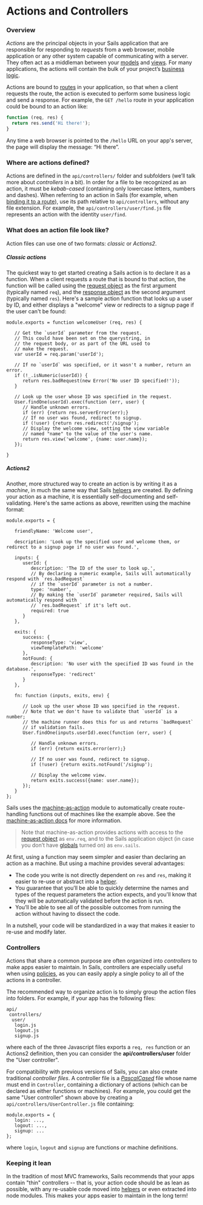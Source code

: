 # Actions and Controllers

### Overview

_Actions_ are the principal objects in your Sails application that are responsible for responding to *requests* from a web browser, mobile application or any other system capable of communicating with a server.  They often act as a middleman between your [models](http://sailsjs.org/documentation/concepts/ORM/Models.html) and [views](http://sailsjs.org/documentation/concepts/Views). For many applications, the actions will contain the bulk of your project&rsquo;s [business logic](http://en.wikipedia.org/wiki/Business_logic).

Actions are bound to [routes](http://sailsjs.org/documentation/concepts/Routes) in your application, so that when a client requests the route, the action is executed to perform some business logic and send a response.  For example, the `GET /hello` route in your application could be bound to an action like:

```javascript
function (req, res) {
  return res.send('Hi there!');
}
```

Any time a web browser is pointed to the `/hello` URL on your app's server, the page will display the message: &ldquo;Hi there&rdquo;.

### Where are actions defined?
Actions are defined in the `api/controllers/` folder and subfolders (we&rsquo;ll talk more about _controllers_ in a bit). In order for a file to be recognized as an action, it must be _kebab-cased_ (containing only lowercase letters, numbers and dashes).  When referring to an action in Sails (for example, when [binding it to a route](http://sailsjs.com/documentation/concepts/routes/custom-routes#?action-target-syntax)), use its path relative to `api/controllers`, without any file extension.  For example, the `api/controllers/user/find.js` file represents an action with the identity `user/find`.

### What does an action file look like?

Action files can use one of two formats: _classic_ or _Actions2_.

##### Classic actions

The quickest way to get started creating a Sails action is to declare it as a function.  When a client requests a route that is bound to that action, the function will be called using the [request object](http://sailsjs.com/documentation/reference/request-req) as the first argument (typically named `req`), and the [response object](http://sailsjs.com/documentation/reference/response-res) as the second argument (typically named `res`).  Here's a sample action function that looks up a user by ID, and either displays a "welcome" view or redirects to a signup page if the user can't be found:

```
module.exports = function welcomeUser (req, res) {

   // Get the `userId` parameter from the request.
   // This could have been set on the querystring, in
   // the request body, or as part of the URL used to
   // make the request.
   var userId = req.param('userId');

   // If no `userId` was specified, or it wasn't a number, return an error.
   if (!_.isNumeric(userId)) {
      return res.badRequest(new Error('No user ID specified!'));
   }

   // Look up the user whose ID was specified in the request.
   User.findOne(userId).exec(function (err, user) {
      // Handle unknown errors.
      if (err) {return res.serverError(err);}
      // If no user was found, redirect to signup.
      if (!user) {return res.redirect('/signup');
      // Display the welcome view, setting the view variable
      // named "name" to the value of the user's name.
      return res.view('welcome', {name: user.name});
   });

}
```

##### Actions2

Another, more structured way to create an action is by writing it as a _machine_, in much the same way that Sails [helpers](http://sailsjs.com/documentation/concepts/helpers) are created.  By defining your action as a machine, it is essentially self-documenting and self-validating.  Here's the same actions as above, rewritten using the machine format:

```
module.exports = {

   friendlyName: 'Welcome user',

   description: 'Look up the specified user and welcome them, or redirect to a signup page if no user was found.',

   inputs: {
      userId: {
         description: 'The ID of the user to look up.',
         // By declaring a numeric example, Sails will automatically respond with `res.badRequest`
         // if the `userId` parameter is not a number.
         type: 'number',
         // By making the `userId` parameter required, Sails will automatically respond with
         // `res.badRequest` if it's left out.
         required: true
      }
   },

   exits: {
      success: {
         responseType: 'view',
         viewTemplatePath: 'welcome'
      },
      notFound: {
         description: 'No user with the specified ID was found in the database.',
         responseType: 'redirect'
      }
   },

   fn: function (inputs, exits, env) {

      // Look up the user whose ID was specified in the request.
      // Note that we don't have to validate that `userId` is a number;
      // the machine runner does this for us and returns `badRequest`
      // if validation fails.
      User.findOne(inputs.userId).exec(function (err, user) {

         // Handle unknown errors.
         if (err) {return exits.error(err);}

         // If no user was found, redirect to signup.
         if (!user) {return exits.notFound('/signup');

         // Display the welcome view.
         return exits.success({name: user.name});
      });
   }
};
```

Sails uses the [machine-as-action](https://github.com/treelinehq/machine-as-action) module to automatically create route-handling functions out of machines like the example above.  See the [machine-as-action docs](https://github.com/treelinehq/machine-as-action#customizing-the-response) for more information.

> Note that machine-as-action provides actions with access to the [request object](http://sailsjs.com/documentation/reference/request-req) as `env.req`, and to the Sails application object (in case you don&rsquo;t have [globals](http://sailsjs.com/documentation/concepts/globals) turned on) as `env.sails`.

At first, using a function may seem simpler and easier than declaring an action as a machine.  But using a machine provides several advantages:

 * The code you write is not directly dependent on `res` and `res`, making it easier to re-use or abstract into a [helper](http://sailsjs.com/documentation/concepts/helpers).
 * You guarantee that you&rsquo;ll be able to quickly determine the names and types of the request parameters the action expects, and you'll know that they will be automatically validated before the action is run.
 * You&rsquo;ll be able to see all of the possible outcomes from running the action without having to dissect the code.

In a nutshell, your code will be standardized in a way that makes it easier to re-use and modify later.

### Controllers

Actions that share a common purpose are often organized into _controllers_ to make apps easier to maintain.  In Sails, controllers are especially useful when using [policies](http://next.sailsjs.org/documentation/concepts/policies), as you can easily apply a single policy to all of the actions in a controller.

The recommended way to organize action is to simply group the action files into folders.  For example, if your app has the following files:

```
api/
 controllers/
  user/
   login.js
   logout.js
   signup.js
```

where each of the three Javascript files exports a `req, res` function or an Actions2 definition, then you can consider the **api/controllers/user** folder the "User controller".

For compatibility with previous versions of Sails, you can also create traditional _controller files_.  A controller file is a [_PascalCased_](https://en.wikipedia.org/wiki/PascalCase) file whose name must end in `Controller`, containing a dictionary of actions (which can be declared as either functions or machines).  For example, you could get the same "User controller" shown above by creating a `api/controllers/UserController.js` file containing:

```
module.exports = {
   login: ...,
   logout: ...,
   signup: ...
};
```

where `login`, `logout` and `signup` are functions or machine definitions.

### Keeping it lean

In the tradition of most MVC frameworks, Sails recommends that your apps contain "thin" controllers -- that is, your action code should be as lean as possible, with any re-usable code moved into [helpers](http://sailsjs.com/documentation/concepts/helpers) or even extracted into node modules.  This makes your apps easier to maintain in the long term!

<docmeta name="displayName" value="Actions and Controllers">
